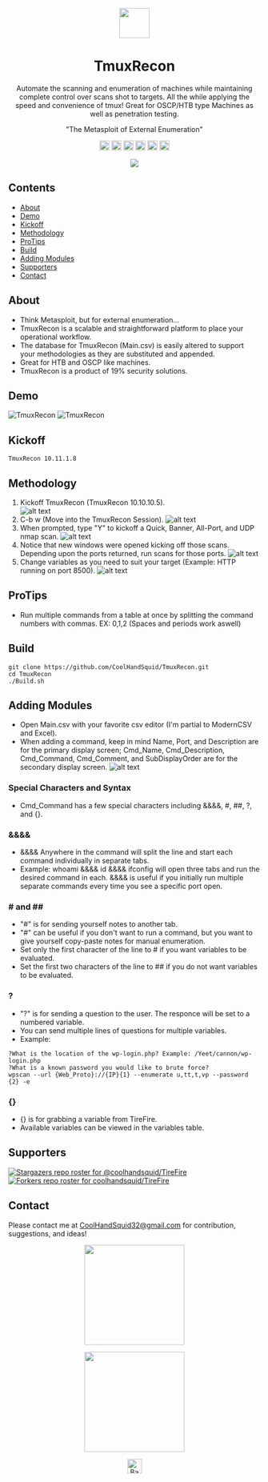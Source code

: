 <!-- ![alt text](https://github.com/CoolHandSquid/TireFire/blob/TireFire_V3/Images/TireFireLogo1.png) -->
<p align="center"><a href="https://github.com/coolhandsquid/TireFire#tirefire"><img src="https://github.com/CoolHandSquid/TireFire/blob/TireFire_V3/Images/circle-cropped.png"  height="60"/></a></p>
<!-- <p align="center"><a href="https://github.com/coolhandsquid/TireFire#tirefire"><img src="https://github.com/CoolHandSquid/TireFire/blob/TireFire_V3/Images/circle-cropped.png"  height="60"/></a></p> -->
<h1 align="center">TmuxRecon</h1>
<p align="center">Automate the scanning and enumeration of machines while maintaining complete control over scans shot to targets. All the while applying the speed and convenience of tmux! Great for OSCP/HTB type Machines as well as penetration testing.</p>
<p align="center">"The Metasploit of External Enumeration"</p>
<p align="center">
  <a><img src="https://img.shields.io/badge/price-FREE-0098f7.svg" height="20"/></a>
  <a><img src="https://img.shields.io/github/license/mashape/apistatus.svg" height="20"/></a>
  <a><img src="https://img.shields.io/badge/OS-Kali-yellow.svg" height="20"/></a>
  <a><img src="https://img.shields.io/badge/python-3.7%2B-blue.svg" height="20"/></a>
  <a><img src="https://img.shields.io/badge/version-1.0.2-lightgrey.svg" height="20"/></a>
  <a href="https://twitter.com/intent/tweet?text=Automate%20the%20scanning%20and%20enumeration%20of%20machines%20while%20maintaining%20complete%20control%20over%20scans%20shot%20to%20targets.%20All%20the%20while%20applying%20the%20speed%20and%20convenience%20of%20tmux%21&url=https://github.com/CoolHandSquid/TmuxRecon&via=CoolHandSquid&hashtags=infosec,oscp,HackTheBox,kalilinux,pentesting"><img src="https://img.shields.io/twitter/url/http/shields.io.svg?style=social" alt="tweet" height="20"></a>
</p>
<p align="center"><img src="https://github.com/CoolHandSquid/TmuxRecon/blob/main/Images/TmuxRecon_InAction_4.png" /></p>

<!-- # TireFire
![Price](https://img.shields.io/badge/price-FREE-0098f7.svg)
![license](https://img.shields.io/github/license/mashape/apistatus.svg)
![os](https://img.shields.io/badge/OS-Kali-yellow.svg)
![pythonver](https://img.shields.io/badge/python-3.7%2B-blue.svg)
![tmuxreconver](https://img.shields.io/badge/version-3.2.0-lightgrey.svg)
[![Tweet](https://img.shields.io/twitter/url/http/shields.io.svg?style=social)](https://twitter.com/intent/tweet?text=If%20you%20want%20to%20automate%20scanning%20and%20enumeration%20machines%20externally%20while%20still%20maintaining%20full%20control%20over%20the%20commands%20sent%20to%20the%20target%2C%20TireFire%20is%20your%20tool%20of%20choice%21%20Great%20for%20OSCP%2FHTB%20type%20Machines%21&url=https://github.com/CoolHandSquid/TireFire&via=CoolHandSquid&hashtags=infosec,oscp,hacking) -->

## Contents
  - [About](#about)
  - [Demo](#demo)
  - [Kickoff](#Kickoff)
  - [Methodology](#methodology)
  - [ProTips](#protips)
  - [Build](#build)
  - [Adding Modules](#adding-modules)
  - [Supporters](#supporters)
  - [Contact](#contact)
## About
* Think Metasploit, but for external enumeration...
*	TmuxRecon is a scalable and straightforward platform to place your operational workflow. 
*	The database for TmuxRecon (Main.csv) is easily altered to support your methodologies as they are substituted and appended.
*	Great for HTB and OSCP like machines.
*	TmuxRecon is a product of 19% security solutions. 
## Demo
![TmuxRecon](https://drive.google.com/file/d/1RM2xMrWR9AmGUZ320LS6EpLatSQAjm0B/view?usp=sharing)
![TmuxRecon](https://drive.google.com/uc?export=view&id=1RM2xMrWR9AmGUZ320LS6EpLatSQAjm0B)
## Kickoff
```
TmuxRecon 10.11.1.8
```
<!--
## HowTo
*	Once Build.sh has been run, TmuxRecon will have been added to your path.
*	From the "Main Table," type the corresponding number of a protocol for which you would like to run a scan.
*	From the "Protocol Table," click the corresponding number of a scan you would like to run. The scan will be kicked off in another tab.
*	Hit enter to return to the "Main Table."
*	You can change the variables by going to the "Variables Table."
*	If there is a scan or series of scans for a protocol, you would like to add, edit Main.csv following the guidelines in this README (it's pretty straight forward).
*	Tables and commands can be added while TmuxRecon is running, and it will be populated once Main.csv is saved.
-->
## Methodology
1. Kickoff TmuxRecon (TmuxRecon 10.10.10.5).  
  ![alt text](https://github.com/CoolHandSquid/TmuxRecon/blob/main/Images/TmuxRecon_Kickoff_1.png)
2. C-b w (Move into the TmuxRecon Session).
  ![alt text](https://github.com/CoolHandSquid/TmuxRecon/blob/main/Images/TmuxRecon_Kickoff_1.5.png)
3. When prompted, type "Y" to kickoff a Quick, Banner, All-Port, and UDP nmap scan.
  ![alt text](https://github.com/CoolHandSquid/TmuxRecon/blob/main/Images/TmuxRecon_Init_2.png)
4. Notice that new windows were opened kicking off those scans. Depending upon the ports returned, run scans for those ports.
  ![alt text](https://github.com/CoolHandSquid/TmuxRecon/blob/main/Images/TmuxRecon_InAction_3.png)
5. Change variables as you need to suit your target (Example: HTTP running on port 8500).
  ![alt text](https://github.com/CoolHandSquid/TmuxRecon/blob/main/Images/TmuxRecon_Variables_6.png)
## ProTips
- Run multiple commands from a table at once by splitting the command numbers with commas. EX: 0,1,2 (Spaces and periods work aswell)
## Build
```
git clone https://github.com/CoolHandSquid/TmuxRecon.git
cd TmuxRecon
./Build.sh
```
## Adding Modules
- Open Main.csv with your favorite csv editor (I'm partial to ModernCSV and Excel).
- When adding a command, keep in mind Name, Port, and Description are for the primary display screen; Cmd_Name, Cmd_Description, Cmd_Command, Cmd_Comment, and SubDisplayOrder are for the secondary display screen.
![alt text](https://github.com/CoolHandSquid/TmuxRecon/blob/main/Images/Modern_csv_1.png)
### Special Characters and Syntax
-	Cmd_Command has a few special characters including &&&&, #, ##, ?, and {}.
### &&&&
-	&&&& Anywhere in the command will split the line and start each command individually in separate tabs.
  -	Example: whoami &&&& id &&&& ifconfig will open three tabs and run the desired command in each. &&&& is useful if you initially run multiple separate commands every time you see a specific port open.
### \# and \#\#
-	"#" is for sending yourself notes to another tab.  
- "#" can be useful if you don't want to run a command, but you want to give yourself copy-paste notes for manual enumeration.
- Set only the first character of the line to # if you want variables to be evaluated.
- Set the first two characters of the line to ## if you do not want variables to be evaluated.
### ?
- "?" is for sending a question to the user. The responce will be set to a numbered variable.
- You can send multiple lines of questions for multiple variables.
- Example:
```
?What is the location of the wp-login.php? Example: /Yeet/cannon/wp-login.php
?What is a known password you would like to brute force?
wpscan --url {Web_Proto}://{IP}{1} --enumerate u,tt,t,vp --password {2} -e 
```
### {}
-	{} is for grabbing a variable from TireFire.
- Available variables can be viewed in the variables table.  

## Supporters
[![Stargazers repo roster for @coolhandsquid/TireFire](https://reporoster.com/stars/coolhandsquid/TmuxRecon)](https://github.com/coolhandsquid/TmuxRecon/stargazers)
[![Forkers repo roster for coolhandsquid/TireFire](https://reporoster.com/forks/coolhandsquid/TmuxRecon)](https://github.com/coolhandsquid/TmuxRecon/network/members)

## Contact
Please contact me at CoolHandSquid32@gmail.com for contribution, suggestions, and ideas!  
<p align="center">
<img src="https://github.com/CoolHandSquid/TmuxRecon/blob/main/Images/TireFireLogo1.png" width="200" />  
</p>
<p align="center">
<img src="https://github.com/CoolHandSquid/TmuxRecon/blob/main/Images/CoolHandSquid.jpg" width="200" /> 
</p>

<p align="center"><a href="https://github.com/coolhandsquid/TmuxRecon#TmuxRecon"><img src="https://github.com/CoolHandSquid/TmuxRecon/blob/main/Images/backToTopButton.png" alt="Back to top" height="29"/></a></p>










